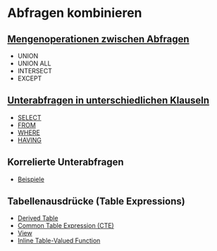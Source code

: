 # Abfragen kombinieren

## [Mengenoperationen zwischen Abfragen](UNION%2C%20UNION%20ALL%2C%20INTERSECT%2C%20EXCEPT.ipynb)

- UNION
- UNION ALL
- INTERSECT
- EXCEPT

## [Unterabfragen in unterschiedlichen Klauseln](Unterabfragen.ipynb)

- [SELECT](Unterabfragen.ipynb#where)
- [FROM](Unterabfragen.ipynb#from)
- [WHERE](Unterabfragen.ipynb#where)
- [HAVING](Unterabfragen.ipynb#having)

## Korrelierte Unterabfragen

- [Beispiele](Unterabfragen.ipynb#korreliert)

## Tabellenausdrücke (Table Expressions)

- [Derived Table](Tabellen%20Ausdr%C3%BCcke.ipynb)
- [Common Table Expression (CTE)](Tabellen%20Ausdr%C3%BCcke.ipynb)
- [View](Tabellen%20Ausdr%C3%BCcke.ipynb)
- [Inline Table-Valued Function](Tabellen%20Ausdr%C3%BCcke.ipynb)
